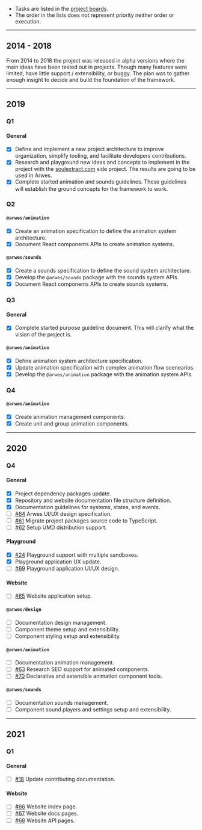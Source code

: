 - Tasks are listed in the [project boards](https://github.com/arwes/arwes/projects).
- The order in the lists does not represent priority neither order or execution.

----

## 2014 - 2018

From 2014 to 2018 the project was released in alpha versions where the main
ideas have been tested out in projects. Though many features were limited, have
little support / extensibility, or buggy. The plan was to gather enough insight
to decide and build the foundation of the framework.

----

## 2019

### Q1

#### General

- [x] Define and implement a new project architecture to improve organization,
simplify tooling, and facilitate developers contributions.
- [x] Research and playground new ideas and concepts to implement in the project
with the [soulextract.com](https://github.com/soulextract/soulextract.com) side
project. The results are going to be used in Arwes.
- [x] Complete started animation and sounds guidelines. These guidelines will
establish the ground concepts for the framework to work.

### Q2

#### `@arwes/animation`

- [x] Create an animation specification to define the animation system architecture.
- [x] Document React components APIs to create animation systems.

#### `@arwes/sounds`

- [x] Create a sounds specification to define the sound system architecture.
- [x] Develop the `@arwes/sounds` package with the sounds system APIs.
- [x] Document React components APIs to create sounds systems.

### Q3

#### General

- [x] Complete started purpose guideline document. This will clarify what
the vision of the project is.

#### `@arwes/animation`

- [x] Define animation system architecture specification.
- [x] Update animation specification with complex animation flow scenearios.
- [x] Develop the `@arwes/animation` package with the animation system APIs.

### Q4

#### `@arwes/animation`

- [x] Create animation management components.
- [x] Create unit and group animation components.

----

## 2020

### Q4

#### General

- [x] Project dependency packages update.
- [x] Repository and website documentation file structure definition.
- [x] Documentation guidelines for systems, states, and events.
- [ ] [#64](https://github.com/arwes/arwes/issues/64) Arwes UI/UX design specification.
- [ ] [#61](https://github.com/arwes/arwes/issues/61) Migrate project packages
source code to TypeScript.
- [ ] [#62](https://github.com/arwes/arwes/issues/62) Setup UMD distribution support.

#### Playground

- [x] [#24](https://github.com/arwes/arwes/issues/24) Playground support with
multiple sandboxes.
- [x] Playground application UX update.
- [ ] [#69](https://github.com/arwes/arwes/issues/69) Playground application UI/UX
design.

#### Website

- [ ] [#65](https://github.com/arwes/arwes/issues/65) Website application setup.

#### `@arwes/design`

- [ ] Documentation design management.
- [ ] Component theme setup and extensibility.
- [ ] Component styling setup and extensibility.

#### `@arwes/animation`

- [ ] Documentation animation management.
- [ ] [#63](https://github.com/arwes/arwes/issues/63) Research SEO support for
animated components.
- [ ] [#70](https://github.com/arwes/arwes/issues/70) Declarative and extensible
animation component tools.

#### `@arwes/sounds`

- [ ] Documentation sounds management.
- [ ] Component sound players and settings setup and extensibility.

----

## 2021

### Q1

#### General

- [ ] [#18](https://github.com/arwes/arwes/issues/18) Update contributing documentation.

#### Website

- [ ] [#66](https://github.com/arwes/arwes/issues/66) Website index page.
- [ ] [#67](https://github.com/arwes/arwes/issues/67) Website docs pages.
- [ ] [#68](https://github.com/arwes/arwes/issues/68) Website API pages.
